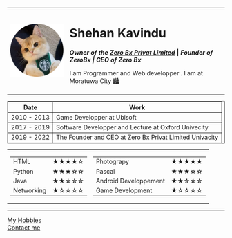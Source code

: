 <!DOCTYPE html>
<html lang="en" dir="ltr">
  <head>
    <meta charset="utf-8">

    
  </head>
  <body>
    <table cellspacing="20">
      <tr>
        <td>  <img src="Images/Shehan.png" width="200" alt="Shehan's Dp"></td>
        <td><h1>Shehan Kavindu</h1>
        <p><em><strong>Owner of the <a href="https://kavindushehan2006.blogspot.com/">Zero Bx Privat Limited</a> </strong></em> <b> | </b>
        <strong><em>Founder of ZeroBx <b> <em>|</em> </b></em></strong>
        <b><em>CEO of Zero Bx</em></b></p>
        <p>I am Programmer and Web developper . I am at Moratuwa City 🏙️ </p></td>
      </tr>
    </table>


    

     
<table border="1">
  <thead>
    <tr>
      <th>Date</th>
      <th>Work</th>
    </tr>
  </thead>
  <tbody>

  </tbody>
  <tfoot>

  </tfoot>
  <tr>
    <td>2010 - 2013</td>
    <td>Game Developper at Ubisoft</td>
    <tr>
      <td>2017 - 2019</td>
      <td>Software Developper and Lecture at Oxford Univecity</td>
    </tr>
    <tr>
      <td>2019 - 2022</td>
      <td>The Founder and CEO at Zero Bx Privat Limited Univacity</td>
    </tr>

  </tr>
</table>


     


<table>
  <tr>
    <td>
      <table cellspacing="20">
        <tr>
          <td>HTML</td>
          <td>&#9733;&#9733;&#9733;&#9733;&#9734;</td>
        </tr>
        <tr>
          <td>Python</td>
          <td>&#9733;&#9733;&#9733;&#9734;&#9734;</td>
        </tr>
        <tr>
          <td>Java</td>
          <td>&#9733;&#9733;&#9734;&#9734;&#9734;</td>
        </tr>
        <tr>
          <td>Networking</td>
          <td>&#9733;&#9734;&#9734;&#9734;&#9734;</td>
        </tr>
      </table>
    </td>
    <td>
      <table cellspacing="20">
        <tr>
          <td>Photograpy</td>
          <td>&#9733;&#9733;&#9733;&#9733;&#9733;</td>
        </tr>
        <tr>
          <td>Pascal</td>
          <td>&#9733;&#9733;&#9733;&#9734;&#9734;</td>
        </tr>
        <tr>
          <td>Android Developpement</td>
          <td>&#9733;&#9733;&#9734;&#9734;&#9734;</td>
        </tr>
        <tr>
          <td>Game Development</td>
          <td>&#9733;&#9734;&#9734;&#9734;&#9734;</td>
        </tr>
      </table>
    </td>
  </tr>
</table>

<hr>
<a href="Hobbies.html">My Hobbies</a>
<br>
<a href="Contact.html">Contact me</a>





  </body>
</html>
